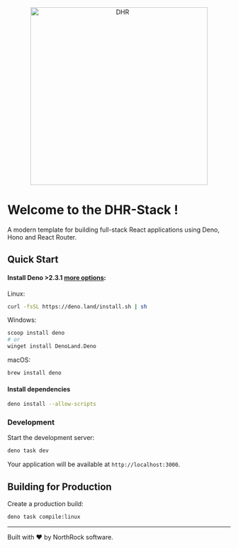 <div align="center">
  <a href="https://northrock.software/">
    <img src="https://github.com/NorthRock-software/DHR-Stack/blob/main/docs/images/main.png" width="400" height="auto" alt="DHR" />
  </a>
</div>

# Welcome to the DHR-Stack !

A modern template for building full-stack React applications using Deno, Hono and React Router.

## Quick Start

#### Install Deno >2.3.1 [more options](https://docs.deno.com/runtime/getting_started/installation/):

Linux:
```bash
curl -fsSL https://deno.land/install.sh | sh
```
Windows:
```bash
scoop install deno
# or
winget install DenoLand.Deno
```
macOS:
```bash
brew install deno
```
#### Install dependencies
```bash
deno install --allow-scripts
```

### Development

Start the development server:

```bash
deno task dev
```

Your application will be available at `http://localhost:3000`.

## Building for Production

Create a production build:

```bash
deno task compile:linux
```

---

Built with ❤️ by NorthRock software.
